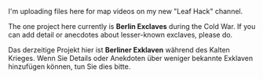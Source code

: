 I'm uploading files here for map videos on my new "Leaf Hack" channel.

The one project here currently is **Berlin Exclaves** during the Cold War. If you can add detail or anecdotes about lesser-known exclaves, please do.

Das derzeitige Projekt hier ist **Berliner Exklaven** während des Kalten Krieges. Wenn Sie Details oder Anekdoten über weniger bekannte Exklaven hinzufügen können, tun Sie dies bitte.
